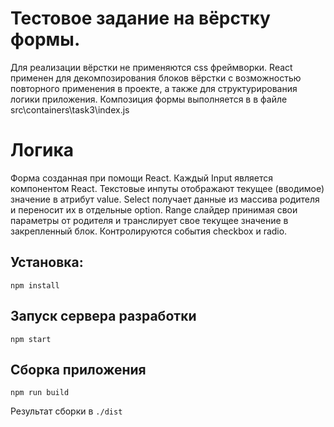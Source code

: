 # Тестовое задание на вёрстку формы.
Для реализации вёрстки не применяются css фреймворки. 
React применен для декомпозирования блоков вёрстки с возможностью повторного применения в проекте, а также для структурирования логики приложения.
Композиция формы выполняется в в файле src\containers\task3\index.js

# Логика
Форма созданная при помощи React.
Каждый Input является компонентом React.
Текстовые инпуты отображают текущее (вводимое) значение в атрибут value.
Select получает данные из массива родителя и переносит их в отдельные option.
Range слайдер принимая свои параметры от родителя и транслирует свое текущее значение в закрепленный блок.
Контролируются события checkbox и radio.

## Установка:
`npm install`

## Запуск сервера разработки

`npm start`

## Сборка приложения
`npm run build`

Результат сборки в `./dist`
